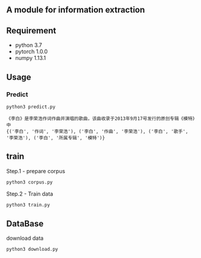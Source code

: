 ## A module for information extraction

## Requirement
* python 3.7
* pytorch 1.0.0
* numpy 1.13.1

## Usage

### Predict

```
python3 predict.py

《李白》是李荣浩作词作曲并演唱的歌曲，该曲收录于2013年9月17号发行的原创专辑《模特》中
{('李白', '作词', '李荣浩'), ('李白', '作曲', '李荣浩'), ('李白', '歌手', '李荣浩'), ('李白', '所属专辑', '模特')}

```


## train

Step.1 - prepare corpus

```python
python3 corpus.py
```

Step.2 - Train data
```python
python3 train.py
```

## DataBase

download data
```
python3 download.py
```